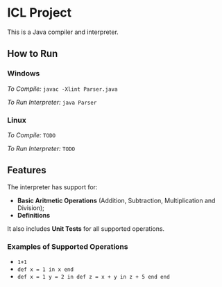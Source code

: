 # ICL Project

This is a Java compiler and interpreter. 

## How to Run

### Windows

_To Compile:_ `javac -Xlint Parser.java`

_To Run Interpreter:_ `java Parser`

### Linux

_To Compile:_ `TODO`

_To Run Interpreter:_ `TODO`

## Features

The interpreter has support for:
* **Basic Aritmetic Operations** (Addition, Subtraction, Multiplication and Division);
* **Definitions**

It also includes **Unit Tests** for all supported operations.

### Examples of Supported Operations
* `1+1`
* `def x = 1 in x end`
* `def x = 1 y = 2 in def z = x + y in z + 5 end end`
